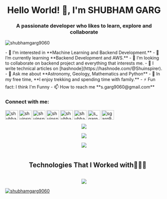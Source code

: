<h1 align="center">Hello World! 👋, I'm SHUBHAM GARG</h1>
<h3 align="center">A passionate developer who likes to learn, explore and collaborate</h3>
<p align="left"> <img src="https://komarev.com/ghpvc/?username=shubhamgarg9060&label=Profile%20views&color=0e75b6&style=flat" alt="shubhamgarg9060" /> </p>
- 👀 I’m interested in **Machine Learning and Backend Development.**
- 🌱 I’m currently learning **Backend Development and AWS.**
- 💞️ I’m looking to collaborate on backend project and everything that interests me.
- 📝 I write technical articles on [hashnode](https://hashnode.com/@Shuinspirer).
- 💬 Ask me about **Astronomy, Geology, Mathematics and Python**
- 📄 In my free time, **I enjoy trekking and spending time with family.**
- ⚡ Fun fact: I think I'm Funny
- 📫 How to reach me **s.garg9060@gmail.com**

<h3 align="left">Connect with me:</h3>
<p align="left">
<a href="https://linkedin.com/in/shubham-garg-9060" target="blank"><img align="center" src="https://raw.githubusercontent.com/rahuldkjain/github-profile-readme-generator/master/src/images/icons/Social/linked-in-alt.svg" alt="shubham-garg-9060" height="30" width="40" /></a>
<a href="https://kaggle.com/shuinspirer" target="blank"><img align="center" src="https://raw.githubusercontent.com/rahuldkjain/github-profile-readme-generator/master/src/images/icons/Social/kaggle.svg" alt="shuinspirer" height="30" width="40" /></a>
<a href="https://instagram.com/shuinspirer" target="blank"><img align="center" src="https://raw.githubusercontent.com/rahuldkjain/github-profile-readme-generator/master/src/images/icons/Social/instagram.svg" alt="shuinspirer" height="30" width="40" /></a>
<a href="https://hashnode.com/shuinspirer" target="blank"><img align="center" src="https://raw.githubusercontent.com/rahuldkjain/github-profile-readme-generator/master/src/images/icons/Social/hashnode.svg" alt="shuinspirer" height="30" width="40" /></a>
<a href="https://www.youtube.com/c/shubhamgarg4684" target="blank"><img align="center" src="https://raw.githubusercontent.com/rahuldkjain/github-profile-readme-generator/master/src/images/icons/Social/youtube.svg" alt="shubhamgarg4684" height="30" width="40" /></a>
<a href="https://www.codechef.com/users/shubhamgarg9060" target="blank"><img align="center" src="https://cdn.jsdelivr.net/npm/simple-icons@3.1.0/icons/codechef.svg" alt="shubhamgarg9060" height="30" width="40" /></a>
<a href="https://www.hackerrank.com/s_garg9060" target="blank"><img align="center" src="https://raw.githubusercontent.com/rahuldkjain/github-profile-readme-generator/master/src/images/icons/Social/hackerrank.svg" alt="s_garg9060" height="30" width="40" /></a>
<a href="https://auth.geeksforgeeks.org/user/sgarg9060" target="blank"><img align="center" src="https://raw.githubusercontent.com/rahuldkjain/github-profile-readme-generator/master/src/images/icons/Social/geeks-for-geeks.svg" alt="sgarg9060" height="30" width="40" /></a>
</p>

<!---
ShubhamGarg9060/ShubhamGarg9060 is a ✨ special ✨ repository because its `README.md` (this file) appears on your GitHub profile.
You can click the Preview link to take a look at your changes.
--->
<div align="center">
  
![](https://github-readme-streak-stats.herokuapp.com/?user=ShubhamGarg9060&theme=radical&hide_border=false)<br/>

![](https://github-readme-stats.vercel.app/api?username=ShubhamGarg9060&theme=radical&hide_border=false&include_all_commits=false&count_private=false)<br/>

![](https://github-readme-stats.vercel.app/api/top-langs/?username=ShubhamGarg9060&theme=radical&hide_border=false&include_all_commits=false&count_private=false&layout=compact)

</div>

<!--\
[![Shubham's GitHub stats](https://github-readme-stats.vercel.app/api?username=ShubhamGarg9060&show_icons=true&theme=radical)](https://github.com/ShubhamGarg9060)-->

<!--h1 without bottom border-->
<div id="user-content-toc">
  <ul align="center">
    <summary><h2 style="display: inline-block">Technologies That I Worked with👨🏻‍💻</h2></summary>
  </ul>
</div>
<!--tech stack icons-->
<p align="center">
  <a href="https://skillicons.dev">
    <img src="https://skillicons.dev/icons?i=git,aws,c,cpp,css,discord,dynamodb,express,figma,github,grapfql,html,java,js,linux,materialui,mysql,nextjs,nodejs,postman,py,react,tailwind,tensorflow,aws,vscode&perline=14" />
  </a>
</p>
<p align="left"> <a href="https://github.com/ryo-ma/github-profile-trophy"><img src="https://github-profile-trophy.vercel.app/?username=shubhamgarg9060" alt="shubhamgarg9060" /></a> </p>
